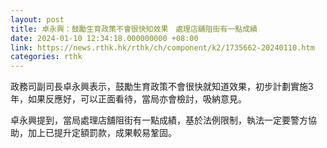 ```yaml
---
layout: post
title: 卓永興：鼓勵生育政策不會很快知效果　處理店舖阻街有一點成績
date: 2024-01-10 12:34:18.000000000 +08:00
link: https://news.rthk.hk/rthk/ch/component/k2/1735662-20240110.htm
categories: rthk
---
```


政務司副司長卓永興表示，鼓勵生育政策不會很快就知道效果，初步計劃實施3年，如果反應好，可以正面看待，當局亦會檢討，吸納意見。

卓永興提到，當局處理店舖阻街有一點成績，基於法例限制，執法一定要警方協助，加上已提升定額罰款，成果較易鞏固。
